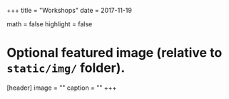 +++
title = "Workshops"
date = 2017-11-19

math = false
highlight = false

# Optional featured image (relative to `static/img/` folder).
[header]
image = ""
caption = ""
+++

